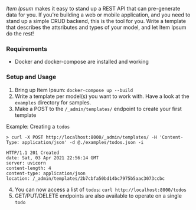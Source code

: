 _Item Ipsum_ makes it easy to stand up a REST API that can pre-generate data for you.
If you're building a web or mobile application, and you need to stand up a
simple CRUD backend, this is the tool for you.  Write a template that describes the
attsributes and types of your model, and let Item Ipsum do the rest!

### Requirements

* Docker and docker-compose are installed and working

### Setup and Usage

1. Bring up Item Ipsum: `docker-compose up --build`
2. Write a template per model(s) you want to work with.  Have a look at the `examples` directory for samples.
3. Make a POST to the `/_admin/templates/` endpoint to create your first template

  Example: Creating a `todos`
  ```
  > curl -X POST http://localhost:8000/_admin/templates/ -H 'Content-Type: application/json' -d @./examples/todos.json -i

  HTTP/1.1 201 Created
  date: Sat, 03 Apr 2021 22:56:14 GMT
  server: uvicorn
  content-length: 4
  content-type: application/json
  location: /_admin/templates/2b7cbfa50bd14bc7975b5aac3073ccbc
  ```
4. You can now access a list of `todos`:  `curl http://localhost:8000/todos`
5. GET/PUT/DELETE endpoints are also available to operate on a single `todo`
